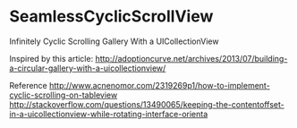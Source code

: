 SeamlessCyclicScrollView
========================
Infinitely Cyclic Scrolling Gallery With a UICollectionView

Inspired by this article:
http://adoptioncurve.net/archives/2013/07/building-a-circular-gallery-with-a-uicollectionview/

Reference
http://www.acnenomor.com/2319269p1/how-to-implement-cyclic-scrolling-on-tableview
http://stackoverflow.com/questions/13490065/keeping-the-contentoffset-in-a-uicollectionview-while-rotating-interface-orienta